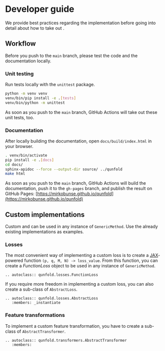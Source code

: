 # Developer guide

We provide best practices regarding the implementation [](#workflow) before going into detail about how to take out [](#custom-implementations).

## Workflow

Before you push to the `main` branch, please test the code and the documentation locally.

### Unit testing

Run tests locally with the `unittest` package.

```bash
python -m venv venv
venv/bin/pip install -e .[tests]
venv/bin/python -m unittest
```

As soon as you push to the `main` branch, GitHub Actions will take out these unit tests, too.


### Documentation

After locally building the documentation, open `docs/build/index.html` in your browser.

```bash
. venv/bin/activate
pip install -e .[docs]
cd docs/
sphinx-apidoc --force --output-dir source/ ../qunfold
make html
```

As soon as you push to the `main` branch, GitHub Actions will build the documentation, push it to the `gh-pages` branch, and publish the result on GitHub Pages: [https://mirkobunse.github.io/qunfold](https://mirkobunse.github.io/qunfold)


## Custom implementations

Custom [](#losses) and [](#feature-transformations) can be used in any instance of `GenericMethod`. Use the already existing implementations as examples.


### Losses

The most convenient way of implementing a custom loss is to create a [JAX](https://jax.readthedocs.io/)-powered function `(p, q, M, N) -> loss_value`. From this function, you can create a *FunctionLoss* object to be used in any instance of `GenericMethod`.

```{eval-rst}
.. autoclass:: qunfold.losses.FunctionLoss
```

If you require more freedom in implementing a custom loss, you can also create a sub-class of `AbstractLoss`.

```{eval-rst}
.. autoclass:: qunfold.losses.AbstractLoss
   :members: _instantiate
```


### Feature transformations

To implement a custom feature transformation, you have to create a sub-class of `AbstractTransformer`.

```{eval-rst}
.. autoclass:: qunfold.transformers.AbstractTransformer
   :members:
```
